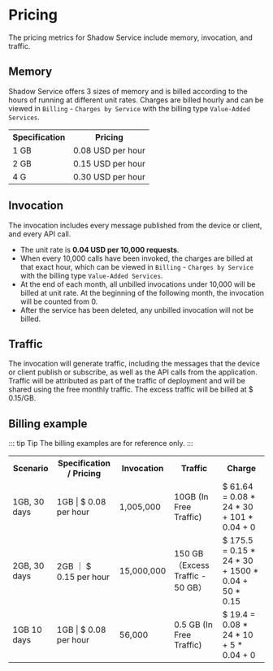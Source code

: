 # Pricing

The pricing metrics for Shadow Service include memory, invocation, and traffic.

## Memory

Shadow Service offers 3 sizes of memory and is billed according to the hours of running at different unit rates. Charges are billed hourly and can be viewed in `Billing` - `Charges by Service` with the billing type `Value-Added Services`.

<table>
   <tr>
      <th>Specification</th>
      <th>Pricing</th>
   </tr>
   <tr>
      <td>1 GB</td>
      <td>0.08 USD per hour</td>
   </tr>
   <tr>
      <td>2 GB</td>
      <td>0.15 USD per hour </td>
   </tr>
   <tr>
      <td>4 G</td>
      <td>0.30 USD per hour</td>
   </tr>
</table>


## Invocation

The invocation includes every message published from the device or client, and every API call. 

- The unit rate is **0.04 USD per 10,000 requests**.
- When every 10,000 calls have been invoked, the charges are billed at that exact hour, which can be viewed in `Billing` - `Charges by Service` with the billing type `Value-Added Services`.
- At the end of each month, all unbilled invocations under 10,000 will be billed at unit rate. At the beginning of the following month, the invocation will be counted from 0.
- After the service has been deleted, any unbilled invocation will not be billed.


## Traffic

The invocation will generate traffic, including the messages that the device or client publish or subscribe, as well as the API calls from the application. Traffic will be attributed as part of the traffic of deployment and will be shared using the free monthly traffic. The excess traffic will be billed at $ 0.15/GB.


## Billing example
::: tip Tip
The billing examples are for reference only.
:::
<table>
   <tr>
      <th>Scenario</th>
      <th>Specification / Pricing</th>
      <th>Invocation</th>
      <th>Traffic</th>
      <th>Charge</th>
   </tr>
   <tr>
      <td>1GB, 30 days</td>
      <td>1GB | $ 0.08 per hour</td>
      <td>1,005,000 </td>
      <td>10GB (In Free Traffic)</td>
      <td>$ 61.64  = 0.08 * 24 * 30 + 101 * 0.04 + 0</td>
   </tr>
   <tr>
      <td>2GB, 30 days</td>
      <td>2GB ｜ $ 0.15 per hour</td>
      <td>15,000,000 </td>
      <td>150 GB（Excess Traffic - 50 GB）
      </td>
      <td>$ 175.5 = 0.15 * 24 * 30 + 1500 * 0.04 + 50 * 0.15</td>
   </tr>
   <tr>
      <td>1GB 10 days</td>
      <td>1GB | $ 0.08 per hour</td>
      <td>56,000</td>
      <td>0.5 GB (In Free Traffic)</td>
      <td>$ 19.4 = 0.08 * 24 * 10 + 5 * 0.04 + 0</td>
   </tr>
</table>




